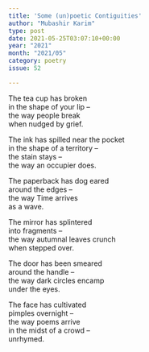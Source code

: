 ```yaml
---
title: 'Some (un)poetic Contiguities'
author: "Mubashir Karim"
type: post
date: 2021-05-25T03:07:10+00:00
year: "2021"
month: "2021/05"
category: poetry
issue: 52

---
```

The tea cup has broken  
in the shape of your lip &#8211;  
the way people break  
when nudged by grief.

The ink has spilled near the pocket  
in the shape of a territory &#8211;  
the stain stays &#8211;  
the way an occupier does.

The paperback has dog eared  
around the edges –  
the way Time arrives  
as a wave.

The mirror has splintered  
into fragments &#8211;  
the way autumnal leaves crunch  
when stepped over.

The door has been smeared  
around the handle &#8211;  
the way dark circles encamp  
under the eyes.

The face has cultivated  
pimples overnight &#8211;  
the way poems arrive  
in the midst of a crowd &#8211;  
unrhymed.
